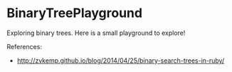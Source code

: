 # BinaryTreePlayground

Exploring binary trees. Here is a small playground to explore!

References:
- http://zvkemp.github.io/blog/2014/04/25/binary-search-trees-in-ruby/
